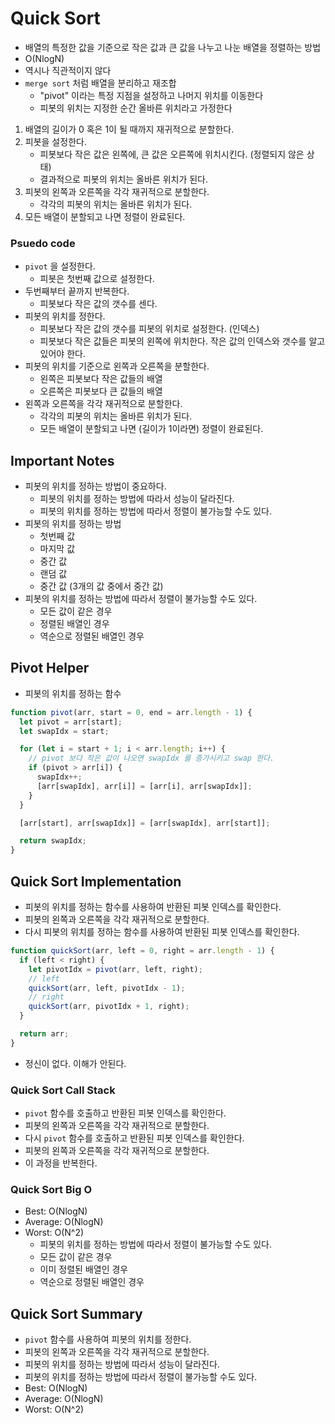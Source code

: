# Quick Sort
- 배열의 특정한 값을 기준으로 작은 값과 큰 값을 나누고 나눈 배열을 정렬하는 방법
- O(NlogN)
- 역시나 직관적이지 않다
- `merge sort` 처럼 배열을 분리하고 재조합
  - "pivot" 이라는 특정 지점을 설정하고 나머지 위치를 이동한다
  - 피봇의 위치는 지정한 순간 올바른 위치라고 가정한다

1. 배열의 길이가 0 혹은 1이 될 때까지 재귀적으로 분할한다.
2. 피봇을 설정한다.
   - 피봇보다 작은 값은 왼쪽에, 큰 값은 오른쪽에 위치시킨다. (정렬되지 않은 상태)
   - 결과적으로 피봇의 위치는 올바른 위치가 된다.
3. 피봇의 왼쪽과 오른쪽을 각각 재귀적으로 분할한다.
   - 각각의 피봇의 위치는 올바른 위치가 된다.
4. 모든 배열이 분할되고 나면 정렬이 완료된다.

### Psuedo code 
- `pivot` 을 설정한다.
  - 피봇은 첫번째 값으로 설정한다.
- 두번째부터 끝까지 반복한다.
  - 피봇보다 작은 값의 갯수를 센다.
- 피봇의 위치를 정한다.
  - 피봇보다 작은 값의 갯수를 피봇의 위치로 설정한다. (인덱스)
  - 피봇보다 작은 값들은 피봇의 왼쪽에 위치한다. 작은 값의 인덱스와 갯수를 알고 있어야 한다.
- 피봇의 위치를 기준으로 왼쪽과 오른쪽을 분할한다.
  - 왼쪽은 피봇보다 작은 값들의 배열
  - 오른쪽은 피봇보다 큰 값들의 배열
- 왼쪽과 오른쪽을 각각 재귀적으로 분할한다.
  - 각각의 피봇의 위치는 올바른 위치가 된다.
  - 모든 배열이 분할되고 나면 (길이가 1이라면) 정렬이 완료된다.

## Important Notes
- 피봇의 위치를 정하는 방법이 중요하다.
  - 피봇의 위치를 정하는 방법에 따라서 성능이 달라진다.
  - 피봇의 위치를 정하는 방법에 따라서 정렬이 불가능할 수도 있다.
- 피봇의 위치를 정하는 방법
  - 첫번째 값
  - 마지막 값
  - 중간 값
  - 랜덤 값
  - 중간 값 (3개의 값 중에서 중간 값)
- 피봇의 위치를 정하는 방법에 따라서 정렬이 불가능할 수도 있다.
  - 모든 값이 같은 경우
  - 정렬된 배열인 경우
  - 역순으로 정렬된 배열인 경우

## Pivot Helper
- 피봇의 위치를 정하는 함수

```javascript
function pivot(arr, start = 0, end = arr.length - 1) {
  let pivot = arr[start];
  let swapIdx = start;

  for (let i = start + 1; i < arr.length; i++) {
    // pivot 보다 작은 값이 나오면 swapIdx 를 증가시키고 swap 한다.
    if (pivot > arr[i]) {
      swapIdx++;
      [arr[swapIdx], arr[i]] = [arr[i], arr[swapIdx]];
    }
  }

  [arr[start], arr[swapIdx]] = [arr[swapIdx], arr[start]];

  return swapIdx;
}
```

## Quick Sort Implementation
- 피봇의 위치를 정하는 함수를 사용하여 반환된 피봇 인덱스를 확인한다.
- 피봇의 왼쪽과 오른쪽을 각각 재귀적으로 분할한다.
- 다시 피봇의 위치를 정하는 함수를 사용하여 반환된 피봇 인덱스를 확인한다.

```javascript
function quickSort(arr, left = 0, right = arr.length - 1) {
  if (left < right) {
    let pivotIdx = pivot(arr, left, right);
    // left
    quickSort(arr, left, pivotIdx - 1);
    // right
    quickSort(arr, pivotIdx + 1, right);
  }

  return arr;
}
```

- 정신이 없다. 이해가 안된다.

### Quick Sort Call Stack
- `pivot` 함수를 호출하고 반환된 피봇 인덱스를 확인한다.
- 피봇의 왼쪽과 오른쪽을 각각 재귀적으로 분할한다.
- 다시 `pivot` 함수를 호출하고 반환된 피봇 인덱스를 확인한다.
- 피봇의 왼쪽과 오른쪽을 각각 재귀적으로 분할한다.
- 이 과정을 반복한다.

### Quick Sort Big O
- Best: O(NlogN)
- Average: O(NlogN)
- Worst: O(N^2)
  - 피봇의 위치를 정하는 방법에 따라서 정렬이 불가능할 수도 있다.
  - 모든 값이 같은 경우
  - 이미 정렬된 배열인 경우
  - 역순으로 정렬된 배열인 경우

## Quick Sort Summary
- `pivot` 함수를 사용하여 피봇의 위치를 정한다.
- 피봇의 왼쪽과 오른쪽을 각각 재귀적으로 분할한다.
- 피봇의 위치를 정하는 방법에 따라서 성능이 달라진다.
- 피봇의 위치를 정하는 방법에 따라서 정렬이 불가능할 수도 있다.
- Best: O(NlogN)
- Average: O(NlogN)
- Worst: O(N^2)
